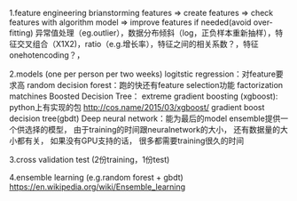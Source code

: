 1.feature engineering
brianstorming features => create features => check features with algorithm model => improve features if needed(avoid over-fitting)
异常值处理（eg.outlier），数据分布倾斜（log，正负样本重新抽样），特征交叉组合（X1X2)，ratio（e.g.增长率），特征之间的相关系数？，特征onehotencoding？，

2.models (one per person per two weeks)
	logitstic regression：对feature要求高
	random decision forest：跑的快还有feature selection功能
	factorization matchines
	Boosted Decision Tree：
		extreme gradient boosting (xgboost): python上有实现的包  http://cos.name/2015/03/xgboost/
		gradient boost decision tree(gbdt)
	Deep neural network：能为最后的model ensemble提供一个供选择的模型， 由于training的时间跟neuralnetwork的大小， 还有数据量的大小都有关， 如果没有GPU支持的话， 很多都需要training很久的时间

3.cross validation test (2份training，1份test)

4.ensemble learning (e.g.random forest + gbdt)
https://en.wikipedia.org/wiki/Ensemble_learning

